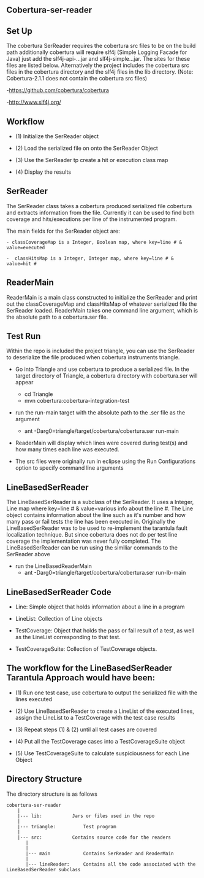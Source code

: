 Cobertura-ser-reader
--------------------

Set Up
------
The cobertura SerReader requires the cobertura src files to be on the build path additionally cobertura will 
require slf4j (Simple Logging Facade for Java) just add the slf4j-api-...jar and slf4j-simple...jar. The
sites for these files are listed below. Alternatively the project includes the cobertura src files in the
cobertura directory and the slf4j files in the lib directory. (Note: Cobertura-2.1.1 does not contain the 
cobertura src files)

-https://github.com/cobertura/cobertura 

-http://www.slf4j.org/

Workflow
--------

- (1) Initialize the SerReader object

- (2) Load the serialized file on onto the SerReader Object

- (3) Use the SerReader tp create a hit or execution class map

- (4) Display the results

SerReader 
---------------
The SerReader class takes a cobertura produced serialized file cobertura and 
extracts information from the file. 
Currently it can be used to find both coverage and hits/executions 
per line of the instrumented program.

The main fields for the SerReader object are:
	
	- classCoverageMap is a Integer, Boolean map, where key=line # & value=executed

	-  classHitsMap is a Integer, Integer map, where key=line # & value=hit #

ReaderMain 
----------------
ReaderMain is a main class constructed to initialize the SerReader and print out the
classCoverageMap and classHitsMap of whatever serialized file the SerReader loaded.
ReaderMain takes one command line argument, which is the absolute path to a 
cobertura.ser file.

Test Run
--------
Within the repo is included the project triangle, you can use the SerReader to deserialize
the file produced when cobertura instruments triangle.

- Go into Triangle and use cobertura to produce a serialized file. In the target directory of Triangle, a cobertura directory with cobertura.ser will appear
	- cd Triangle
	- mvn cobertura:cobertura-integration-test

- run the run-main target with the absolute path to the .ser file as the argument
	-  ant -Darg0=triangle/target/cobertura/cobertura.ser run-main

- ReaderMain will display which lines were covered during test(s) and how many times each line
  was executed.   

- The src files were originally run in eclipse using the Run Configurations option to specify 
command line arguments

LineBasedSerReader 
------------------------
The LineBasedSerReader is a subclass of the SerReader. It uses a Integer, Line
map where key=line # & value=various info about the line #. The Line object 
contains information about the line such as it's number and how many pass or fail
tests the line has been executed in. Originally the LineBasedSerReader was to be
used to re-implement the tarantula fault localization technique. But since cobertura
does not do per test line coverage the implementation was never fully completed. The
LineBasedSerReader can be run using the similiar commands to the SerReader above

- run the LineBasedReaderMain
	- ant -Darg0=triangle/target/cobertura/cobertura.ser run-lb-main

LineBasedSerReader Code 
-----------------------------------

- Line: Simple object that holds information about a line in a program

- LineList: Collection of Line objects

- TestCoverage: Object that holds the pass or fail result of a test, as well as the LineList corresponding to that test.

- TestCoverageSuite: Collection of TestCoverage objects. 

The workflow for the LineBasedSerReader Tarantula Approach would have been:
--------------------------------------------------------------------------

- (1) Run one test case, use cobertura to output the serialized file with the lines
executed

- (2) Use LineBasedSerReader to create a LineList of the executed lines, assign
the LineList to a TestCoverage with the test case results

- (3) Repeat steps (1) & (2) until all test cases are covered

- (4) Put all the TestCoverage cases into a TestCoverageSuite object

- (5) Use TestCoverageSuite to calculate suspiciousness for each Line Object

Directory Structure
-------------------
The directory structure is as follows
	
	cobertura-ser-reader
		|
		|--- lib:			Jars or files used in the repo
		|
		|--- triangle:			Test program 
		|
		|--- src:			Contains source code for the readers
		   |
		   |
		   |--- main			Contains SerReader and ReaderMain
		   |
		   |--- lineReader:		Contains all the code associated with the LineBasedSerReader subclass